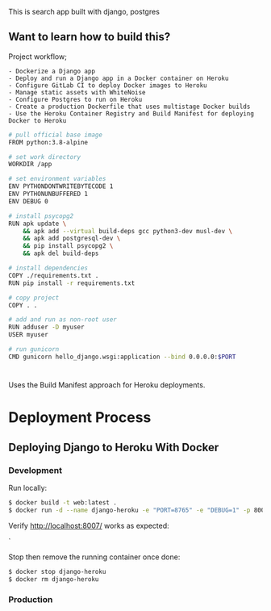 
This is search app built with django, postgres

## Want to learn how to build this?

   Project workflow;
   
    - Dockerize a Django app
    - Deploy and run a Django app in a Docker container on Heroku
    - Configure GitLab CI to deploy Docker images to Heroku
    - Manage static assets with WhiteNoise
    - Configure Postgres to run on Heroku
    - Create a production Dockerfile that uses multistage Docker builds
    - Use the Heroku Container Registry and Build Manifest for deploying Docker to Heroku
    
    
```sh
# pull official base image
FROM python:3.8-alpine

# set work directory
WORKDIR /app

# set environment variables
ENV PYTHONDONTWRITEBYTECODE 1
ENV PYTHONUNBUFFERED 1
ENV DEBUG 0

# install psycopg2
RUN apk update \
    && apk add --virtual build-deps gcc python3-dev musl-dev \
    && apk add postgresql-dev \
    && pip install psycopg2 \
    && apk del build-deps

# install dependencies
COPY ./requirements.txt .
RUN pip install -r requirements.txt

# copy project
COPY . .

# add and run as non-root user
RUN adduser -D myuser
USER myuser

# run gunicorn
CMD gunicorn hello_django.wsgi:application --bind 0.0.0.0:$PORT
```





# 

Uses the Build Manifest approach for Heroku deployments.




# Deployment  Process
## Deploying Django to Heroku With Docker

### Development

Run locally:

```sh
$ docker build -t web:latest .
$ docker run -d --name django-heroku -e "PORT=8765" -e "DEBUG=1" -p 8007:8765 web:latest
```

Verify [http://localhost:8007/](http://localhost:8007/) works as expected:

`

Stop then remove the running container once done:

```sh
$ docker stop django-heroku
$ docker rm django-heroku
```

### Production


